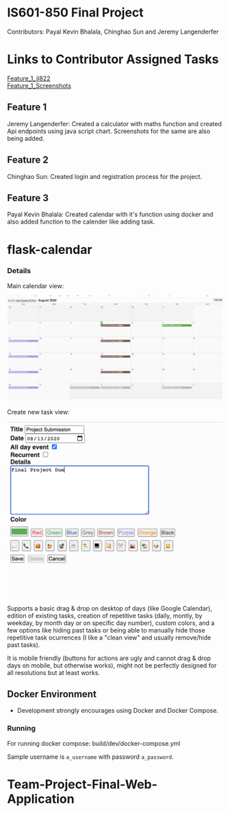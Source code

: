 
# IS601-850 Final Project
Contributors: Payal Kevin Bhalala, Chinghao Sun and Jeremy Langenderfer

# Links to Contributor Assigned Tasks
[Feature_1_jl822](https://github.com/Cs586/Team-Project-Final-Web-Application/tree/jl822)  
[Feature_1_Screenshots](https://github.com/Cs586/Team-Project-Final-Web-Application/tree/jl822/Screenshots)    

## Feature 1
Jeremy Langenderfer: Created a calculator with maths function and created Api endpoints using java script chart. Screenshots for the same are also being added.
## Feature 2
Chinghao Sun: Created login and registration process for the project.
## Feature 3
Payal Kevin Bhalala: Created calendar with it's function using docker and also added function to the calender like adding task. 

# flask-calendar

### Details

Main calendar view:

![Main calendar view](doc/Screenshot_Calendar.png)


Create new task view:

![Create new task view](doc/Screenshot_new_task.png)

Supports a basic drag & drop on desktop of days (like Google Calendar), edition of existing tasks, creation of repetitive tasks (daily, montly, by weekday, by month day or on specific day number), custom colors, and a few options like hiding past tasks or being able to manually hide those repetitive task ocurrences (I like a "clean view" and usually remove/hide past tasks).

It is mobile friendly (buttons for actions are ugly and cannot drag & drop days on mobile, but otherwise works), might not be perfectly designed for all resolutions but at least works.



## Docker Environment

- Development strongly encourages using Docker and Docker Compose.

### Running
For running docker compose: build/dev/docker-compose.yml

Sample username is `a_username` with password `a_password`.


# Team-Project-Final-Web-Application

